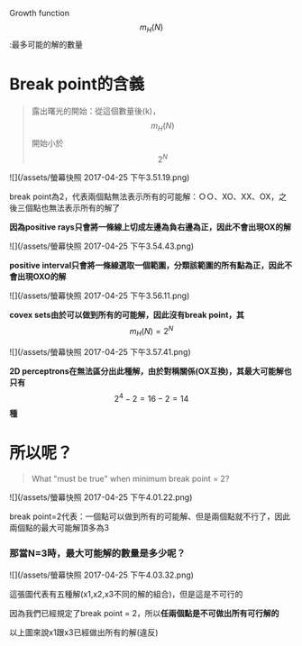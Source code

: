 Growth function $$m_H(N)$$:最多可能的解的數量

# Break point的含義

> 露出曙光的開始：從這個數量後\(k\)，$$m_H(N)$$開始小於$$2^N$$

![](/assets/螢幕快照 2017-04-25 下午3.51.19.png)

break point為2，代表兩個點無法表示所有的可能解：ＯＯ、XO、XX、OX，之後三個點也無法表示所有的解了

**因為positive rays只會將一條線上切成左邊為負右邊為正，因此不會出現OX的解**

![](/assets/螢幕快照 2017-04-25 下午3.54.43.png)

**positive interval只會將一條線選取一個範圍，分類該範圍的所有點為正，因此不會出現OXO的解**

![](/assets/螢幕快照 2017-04-25 下午3.56.11.png)

**covex sets由於可以做到所有的可能解，因此沒有break point，其**$$m_H(N)=2^N$$

![](/assets/螢幕快照 2017-04-25 下午3.57.41.png)

**2D perceptrons在無法區分出此種解，由於對稱關係\(OX互換\)，其最大可能解也只有**$$2^4-2=16-2=14$$**種**

# 所以呢？

> What "must be true" when minimum break point = 2?

![](/assets/螢幕快照 2017-04-25 下午4.01.22.png)

break point=2代表：一個點可以做到所有的可能解、但是兩個點就不行了，因此兩個點的最大可能解頂多為3

### 那當N=3時，最大可能解的數量是多少呢？

![](/assets/螢幕快照 2017-04-25 下午4.03.32.png)

這張圖代表有五種解\(x1,x2,x3不同的解的組合\)，但是這是不可行的

因為我們已經規定了break point = 2，所以**任兩個點是不可做出所有可行解的**

以上圖來說x1跟x3已經做出所有的解\(違反\)

